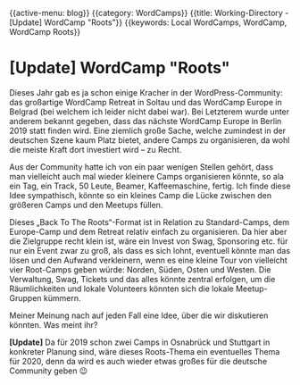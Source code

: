 {{active-menu: blog}}
{{category: WordCamps}}
{{title: Working-Directory - [Update] WordCamp "Roots"}}
{{keywords: Local WordCamps, WordCamp, WordCamp Roots}}

# [Update] WordCamp "Roots"

Dieses Jahr gab es ja schon einige Kracher in der WordPress-Community: das großartige WordCamp Retreat in Soltau und das WordCamp Europe in Belgrad (bei welchem ich leider nicht dabei war). Bei Letzterem wurde unter anderem bekannt gegeben, dass das nächste WordCamp Europe in Berlin 2019 statt finden wird. Eine ziemlich große Sache, welche zumindest in der deutschen Szene kaum Platz bietet, andere Camps zu organisieren, da wohl die meiste Kraft dort investiert wird – zu Recht.

Aus der Community hatte ich von ein paar wenigen Stellen gehört, dass man vielleicht auch mal wieder kleinere Camps organisieren könnte, so ala ein Tag, ein Track, 50 Leute, Beamer, Kaffeemaschine, fertig. Ich finde diese Idee sympathisch, könnte so ein kleines Camp die Lücke zwischen den größeren Camps und den Meetups füllen.

Dieses „Back To The Roots“-Format ist in Relation zu Standard-Camps, dem Europe-Camp und dem Retreat relativ einfach zu organisieren. Da hier aber die Zielgruppe recht klein ist, wäre ein Invest von Swag, Sponsoring etc. für nur ein Event zwar zu groß, als dass es sich lohnt, eventuell könnte man das lösen und den Aufwand verkleinern, wenn es eine kleine Tour von vielleicht vier Root-Camps geben würde: Norden, Süden, Osten und Westen. Die Verwaltung, Swag, Tickets und das alles könnte zentral erfolgen, um die Räumlichkeiten und lokale Volunteers könnten sich die lokale Meetup-Gruppen kümmern.

Meiner Meinung nach auf jeden Fall eine Idee, über die wir diskutieren könnten. Was meint ihr?

**[Update]** Da für 2019 schon zwei Camps in Osnabrück und Stuttgart in konkreter Planung sind, wäre dieses Roots-Thema ein eventuelles Thema für 2020, denn da wird es auch wieder etwas großes für die deutsche Community geben 😉